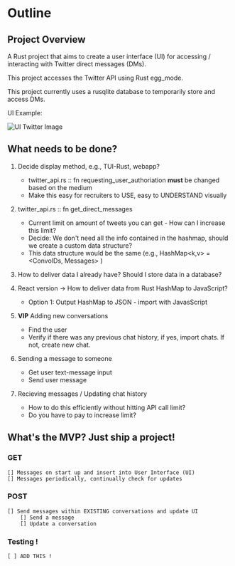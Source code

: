 # Outline

## Project Overview
A Rust project that aims to create a user interface (UI) for accessing / interacting with Twitter direct messages (DMs).

This project accesses the Twitter API using Rust egg_mode. 

This project currently uses a rusqlite database to temporarily store and access DMs. 

UI Example: 

![UI Twitter Image]("/images/ui_twitter_dms.png")

## What needs to be done?

1. Decide display method, e.g., TUI-Rust, webapp?
    + twitter_api.rs :: fn requesting_user_authoriation **must** be changed based on the medium
    + Make this easy for recruiters to USE, easy to UNDERSTAND visually

2. twitter_api.rs :: fn get_direct_messages
    + Current limit on amount of tweets you can get - How can I increase this limit?
    + Decide: We don't need all the info contained in the hashmap, should we create a custom data structure?
    + This data structure would be the same (e.g., HashMap<k,v> = <ConvoIDs, Messages> ) 

3. How to deliver data I already have? Should I store data in a database?

4. React version -> How to deliver data from Rust HashMap to JavaScript? 
    + Option 1: Output HashMap to JSON - import with JavasScript

5. **VIP** Adding new conversations
    + Find the user
    + Verify if there was any previous chat history, if yes, import chats. If not, create new chat.

6. Sending a message to someone
    + Get user text-message input 
    + Send user message

7. Recieving messages / Updating chat history 
    + How to do this efficiently without hitting API call limit?
    + Do you have to pay to increase limit?




## What's the MVP? Just ship a project! 
### GET
    [] Messages on start up and insert into User Interface (UI)
    [] Messages periodically, continually check for updates 

### POST 
    [] Send messages within EXISTING conversations and update UI
        [] Send a message
        [] Update a conversation 

### Testing !

    [ ] ADD THIS ! 
